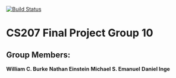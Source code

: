 [![Build Status](https://travis-ci.com/CS207-Final-Project-Group-10/cs207-FinalProject.svg?branch=master)](https://travis-ci.com/CS207-Final-Project-Group-10/cs207-FinalProject.svg?branch=master)

# CS207 Final Project Group 10

## Group Members:

**William C. Burke**
**Nathan Einstein**
**Michael S. Emanuel**
**Daniel Inge**



